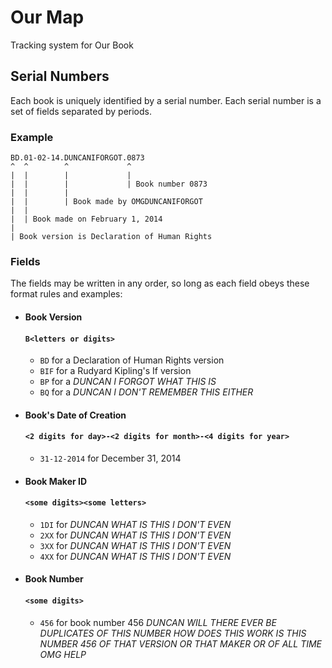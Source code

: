 # Our Map

Tracking system for Our Book

## Serial Numbers

Each book is uniquely identified by a serial number.
Each serial number is a set of fields separated by periods.

### Example

    BD.01-02-14.DUNCANIFORGOT.0873
    ^  ^        ^             ^
    |  |        |             |
    |  |        |             | Book number 0873
    |  |        |
    |  |        | Book made by OMGDUNCANIFORGOT
    |  |
    |  | Book made on February 1, 2014
    |
    | Book version is Declaration of Human Rights

### Fields

The fields may be written in any order, so long as each field obeys these format rules and examples:

- #### Book Version

  #### `B<letters or digits>`

    - `BD` for a Declaration of Human Rights version
    - `BIF` for a Rudyard Kipling's If version
    - `BP` for a *DUNCAN I FORGOT WHAT THIS IS*
    - `BQ` for a *DUNCAN I DON'T REMEMBER THIS EITHER*

- #### Book's Date of Creation

  #### `<2 digits for day>-<2 digits for month>-<4 digits for year>`

    - `31-12-2014` for December 31, 2014

- #### Book Maker ID

  #### `<some digits><some letters>`

    - `1DI` for *DUNCAN WHAT IS THIS I DON'T EVEN*
    - `2XX` for *DUNCAN WHAT IS THIS I DON'T EVEN*
    - `3XX` for *DUNCAN WHAT IS THIS I DON'T EVEN*
    - `4XX` for *DUNCAN WHAT IS THIS I DON'T EVEN*

- #### Book Number

  #### `<some digits>`

    - `456` for book number 456 *DUNCAN WILL THERE EVER BE DUPLICATES OF THIS NUMBER HOW DOES THIS WORK IS THIS NUMBER 456 OF THAT VERSION OR THAT MAKER OR OF ALL TIME OMG HELP*
    

